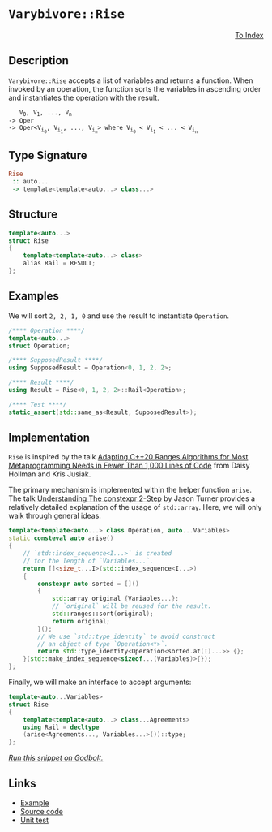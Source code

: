 <!-- Copyright 2024 Feng Mofan
SPDX-License-Identifier: Apache-2.0 -->

# `Varybivore::Rise`

<p style='text-align: right;'><a href="../../../facilities/metafunctions.md#varybivore-rise">To Index</a></p>

## Description

`Varybivore::Rise` accepts a list of variables and returns a function.
When invoked by an operation, the function sorts the variables in ascending order and instantiates the operation with the result.

<pre><code>   V<sub>0</sub>, V<sub>1</sub>, ..., V<sub>n</sub>
-> Oper
-> Oper&lt;V<sub>i<sub>0</sub></sub>, V<sub>i<sub>1</sub></sub>, ..., V<sub>i<sub>n</sub></sub>&gt; where V<sub>i<sub>0</sub></sub> &lt; V<sub>i<sub>1</sub></sub> &lt; ... &lt; V<sub>i<sub>n</sub></sub></code></pre>

## Type Signature

```Haskell
Rise
 :: auto...
 -> template<template<auto...> class...>
```

## Structure

```C++
template<auto...>
struct Rise
{
    template<template<auto...> class>
    alias Rail = RESULT;
};
```

## Examples

We will sort `2, 2, 1, 0` and use the result to instantiate `Operation`.

```C++
/**** Operation ****/
template<auto...>
struct Operation;

/**** SupposedResult ****/
using SupposedResult = Operation<0, 1, 2, 2>;

/**** Result ****/
using Result = Rise<0, 1, 2, 2>::Rail<Operation>;

/**** Test ****/
static_assert(std::same_as<Result, SupposedResult>);
```

## Implementation

`Rise` is inspired by the talk [Adapting C++20 Ranges Algorithms for Most Metaprogramming Needs in Fewer Than 1,000 Lines of Code](https://youtu.be/69PuizjrgBM?list=PLPqbaGB3rnNmIaWPvuu4U6LWt1XooNi-L) from Daisy Hollman and Kris Jusiak.

The primary mechanism is implemented within the helper function `arise`.
The talk [Understanding The constexpr 2-Step](https://youtu.be/_AefJX66io8?list=PLPqbaGB3rnNmIaWPvuu4U6LWt1XooNi-L) by Jason Turner provides a relatively detailed explanation of the usage of `std::array`. Here, we will only walk through general ideas.

```C++
template<template<auto...> class Operation, auto...Variables>
static consteval auto arise()
{    
    // `std::index_sequence<I...>` is created
    // for the length of `Variables...`.
    return []<size_t...I>(std::index_sequence<I...>)
    {
        constexpr auto sorted = []()
        {
            std::array original {Variables...};
            // `original` will be reused for the result.
            std::ranges::sort(original);
            return original;
        }();
        // We use `std::type_identity` to avoid construct
        // an object of type `Operation<*>`.
        return std::type_identity<Operation<sorted.at(I)...>> {};
    }(std::make_index_sequence<sizeof...(Variables)>{});
};
```

Finally, we will make an interface to accept arguments:

```C++
template<auto...Variables>
struct Rise
{
    template<template<auto...> class...Agreements>
    using Rail = decltype
    (arise<Agreements..., Variables...>())::type;
};
```

[*Run this snippet on Godbolt.*](https://godbolt.org/#z:OYLghAFBqd5QCxAYwPYBMCmBRdBLAF1QCcAaPECAMzwBtMA7AQwFtMQByARg9KtQYEAysib0QXACx8BBAKoBnTAAUAHpwAMvAFYTStJg1DIApACYAQuYukl9ZATwDKjdAGFUtAK4sGIAKwAzKSuADJ4DJgAcj4ARpjEAQCcpAAOqAqETgwe3r4BwemZjgLhkTEs8Yn%2BKXaYDtlCBEzEBLk%2BfkG2mPYlDE0tBGXRcQnJts2t7fldCpNDESOVYzUAlLaoXsTI7BwA9ABUR8cnp2cHeyYaAIKHxwDUACKYqa6MyHiYCvcnlzd350Bpz%2B1yuoLMgQiyG8WHuJkCbi8jlohAAnvDsGDzJCGNCvLD4W5kHN0FgqBisRCoTDMHCEWJgCRCAgWBSbtjqfjaYSWsQmOjApj2f8gaLgWCAQd7gBJFipehsQRMPo/Y4gyVioEgiUne4tPBKVVHEEETBygymwmm83KzA8pGoAB0zox92hTAU3wA8q8%2BX1SHqHc7HQA1fVMWL0BRs65zZV4ZBugRzTAANzEgaIeuIBswEFWWIA7BZ7qW4Tcy/c9ns4QA2DQkkAgCJYVQAfSUAEcvO87QjpcGKfX7ga3cRMLb0GDK9X7vxiPcCAhafQjEv7qgqHWNGGcxGo4P647p2XxwQtgw4f4rP5HoTMgAvTBtgjB6UYiCN5sMVsdzDd3tCQHF1BQLCsyxMYsT0rUs0AYFNVFSBcmAde4FBIU10DpR4rxvR582gmDIKscCYJgr9eX5Dcc2ACIM2I3c8H3L5B0LO9AhI64yLI2cTHrJlaOYWg%2BI0e4AHc6Foe54nuccvCULD50XZdZK%2BLxaFfQjuLQgh0CbPkjC%2BJt0NaCABLo2gCw4rTuLPC9qLwQSxHhTjtMg/CrNc7jZwAdVpeTuXrL8CFRV42zwLBBDRETF1QPVU1QCKk3gghiC8BwbNLWdDA3WJtHqAgNy3ELXm3H0EnjARCQOIcNGPUiYLs4hL2C0LnwixhHBCwlyr9bJ7wwzB0EdZUIGlVZB0FV1iPclzCPcz9dKbFgmAAa3an9MHbLse1xPs3EfTBN2DCBGOYhQrMxKC2M8ot2M4nUHgAJVzI0LjBa15Vte0iGDM7Iy%2BGM5jShx7hepQiy80tPotfaYe%2B%2BkgxA7A3QMT1g2uYBxzNTroymhr5IiYAwaYOhsPuLBoRKu0GogfUIYRTHscVAgFGDAN/oPZH81WJtqbm9k2IF0ERU1X5HqOe5sFUVh5VpcXRbF40sUVqVesqy8FeueHLUR37kbBYH0sK9W%2BmFiWpSELxUiKIanrUjS3pBQmjHuK2bYyO2HcK%2BEcNN/qEQ0AMuADMxQ4pazhVuXV7YUdTCq1l3idj%2BPyfB/ag/uEP7jDnOMSbJ7SeEhF/aqqbI5F6OHgAFS%2BBO1UN5pHGQNsPSUUyvwUVhnw9QkU40gN3dt9B%2B4IDFPI4dZaE4fxeD8DgtFIVBODcaxrDQzZtm5CEeFIAhNEn9ZVoCSRHQ0AAOMwzCSJIuH8C/z64QtC2kaeOEkXgWAkDQg/nxfl44LwBQIAg77wXpPUgcBYAwEQCATYBBUhInIJQNAco6AJCiN3Tgqhz61gALS1kkPcYAyBExSEdGYXgQ1CBMj0iHfgggRBiHYFIGQghFAqHUOA0gugQ5iT5KkTgPAp4zzngfJenAvRIkQYVTc9wcH4MIcQ0hWdT5mHuBADwaD6ALmxFwVYvAwFaHWBAJAqDUjoLIBQCA5jLEgGAFIMONANIJGARAWI4jYh0WIKiIRvAvHMB8V6PKBU/GkFQSzL0DBaC%2BO4VgWIXhgBuDELQYB3BeBYBWkYcQcS8DjgaKmIy3Ctr1CRLsXeERTRv0XiiWIfIfEeCwOI1KeAv7pNIIU4gsRPbPCycAFERgD7rCoAYYACgQyfDEuVeeu8GHCFEOIVhcyOFqHEbw/QhhjBr0sPoPAsRgGQHWKgVIfQ0l4JJL7UwlhrBmH/p0nMWADn5m6L0bILgfzTD8CHMIiwKhVD0EULIAhPkAoyEChgww/ljBDnUBoAgBhTE8B0PQsK%2BgIoWOUUYiQYXzBBTiwYkKsUSHWOhLYOxiX6FEaQP%2BvAAHyNwQQohJCyFqI0bgGhuid4GL3kM9Yy4mBYESM84%2BkhAiOiSIEF%2BGhJBmEkPWDQ/hawpDfh/UgX9AhcEdLWLgtZz5JEfrWfwkg74StrNS8RACgEgJ5eAkxMDTFwOkUg6xtidGYLYJwFoLBUyFjwUwVGmys5JEdJqxe1CiAPL0HMphizpDLKUKs7hugw78KYII9JIiOCz3NdwgBUiEFIiKvSxRRD3Suy4MG0NGitEWJ0XCCEZhuVGIgQ611CRkE2NQNosYZaHG3yDs400xA3EeO4QElosTd7jqCSEhwYSImdSiTE8R8TEnJNoKksJmTNk5MXvgfJjhClpLDaoUppowmVJ6OI2p9TUSNN2IvFpbTd6dO6UoXpO6iZDL4KM8ZkzplhOjQslhcbZArK4YvZNGzBlXKsDs2pTyjknOyGci5gRHiwZuXchIDyjKHJeQVN5EBXB4pCD%2BQlyxsVpDBX0UjgK%2BgUf%2BTCnohH4W4qRfkZjry2MEt%2BUS/FiK8hfImLxzFlGKWkq3hSt%2B2aaUSI4MWxlAby2VrPmy/AEb60aqbby0g/LBWUEzaq9VwbpWFhqM/QIMq5XGpzf/TgVrQHfqgbA%2BBMiO1tuIO63YXqlEsAUKmRMqYK2OlhnMKhGnaFRtkDGkDbD5AJogzoEAwRU3puEZSrNYjc2SKdbIrcqg/MBaCyFsLhVNFdtrQkLTgQdO2sgWYyrliPNNZ0SAQLNs2zBaSG2MrbZCtxroEOkdnjvGTv8WN4J%2BU53tIXYIJdsS92YASUklJaTd7buyQ%2BjJeTCNHvESU5AZSL2CCvdwm9E773NJzM%2B3gr6elmk/YM%2BrIymBjImZgKZrwZm8CA8wiQoH2GJbWSl6DWzrnwb2YhpeyHkycD2I2TDlhbm0vuR1aHqKiMkY48Jn5YmmPUeKNkOjNHsiMehQRuF/R2NCZRSxqn6LydUbjIJ5FAmMVLCYySze5L9GZdkxazg8iiuBfuN10Lto5jqY5Vp/RhjdP6bGM8lVn8QDX0dIEQI/h77Gp/prwsuq7O0oc7Ya1zbVhHxAJIfw4qn6Fh/ufSQt8uCXzMGat%2BgRsv2cATa4xmbKFG/k/L216xOmZGcJIIAA%3D%3D)

## Links

- [Example](../../../code/facilities/metafunctions/varybivore/rise/implementation.hpp)
- [Source code](../../../../conceptrodon/descend/varybivore/rise.hpp)
- [Unit test](../../../../tests/unit/metafunctions/varybivore/rise.test.hpp)
